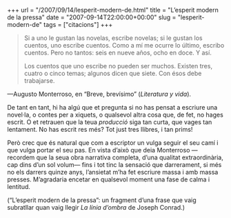 +++
url = "/2007/09/14/lesperit-modern-de.html"
title = "L’esperit modern de la pressa"
date = "2007-09-14T22:00:00+00:00"
slug = "lesperit-modern-de"
tags = ["citacions"]
+++

> Si a uno le gustan las novelas, escribe novelas; si le gustan los cuentos, uno escribe cuentos. Como a mí me ocurre lo último, escribo cuentos. Pero no tantos: seis en nueve años, ocho en doce. Y así.
> 
> Los cuentos que uno escribe no pueden ser muchos. Existen tres, cuatro o cinco temas; algunos dicen que siete. Con ésos debe trabajarse.

—Augusto Monterroso, en “Breve, brevísimo” (*Literatura y vida*).

De tant en tant, hi ha algú que et pregunta si no has pensat a escriure una novel·la, o contes per a xiquets, o qualsevol altra cosa que, de fet, no hages escrit. O et retrauen que la teua *producció* siga tan curta, que vages tan lentament. No has escrit res més? Tot just tres llibres, i tan prims!

Però crec que és natural que com a escriptor un vulga seguir el seu camí i que vulga portar el seu pas. En vista d’això que deia Monterroso —recordem que la seua obra narrativa completa, d’una qualitat extraordinària, cap dins d’un sol volum— fins i tot tinc la sensació que darrerament, si més no els darrers quinze anys, l’ansietat m’ha fet escriure massa i amb massa presses. M’agradaria encetar en qualsevol moment una fase de calma i lentitud.

(“L’esperit modern de la pressa”: un fragment d’una frase que vaig subratllar quan vaig llegir *La línia d’ombra* de Joseph Conrad.)